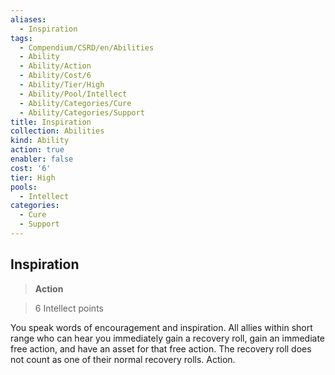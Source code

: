 ```yaml
---
aliases:
  - Inspiration
tags:
  - Compendium/CSRD/en/Abilities
  - Ability
  - Ability/Action
  - Ability/Cost/6
  - Ability/Tier/High
  - Ability/Pool/Intellect
  - Ability/Categories/Cure
  - Ability/Categories/Support
title: Inspiration
collection: Abilities
kind: Ability
action: true
enabler: false
cost: '6'
tier: High
pools:
  - Intellect
categories:
  - Cure
  - Support
---
```

## Inspiration    
>**Action**    
>6 Intellect points  
    
You speak words of encouragement and inspiration. All allies within short range who can hear you immediately gain a recovery roll, gain an immediate free action, and have an asset for that free action. The recovery roll does not count as one of their normal recovery rolls. Action.